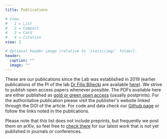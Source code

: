 ```yaml
---
title: Publications

# View.
#   1 = List
#   2 = Compact
#   3 = Card
#   4 = Citation
view: 2

# Optional header image (relative to `static/img/` folder).
header:
  caption: ""
  image: ""
---
```


These are our publications since the Lab was established in 2019 (earlier publications of the PI of the lab [Dr Filip Biljecki](/authors/filip/) are available [here](https://filipbiljecki.com/#publications)).
We strive to publish open access papers whenever possible.
The PDFs available here are either published as [gold or green open access](https://en.wikipedia.org/wiki/Open_access#Colour_naming_system) (usually postprints).
For the authoritative publication please visit the publisher's website linked through the DOI of the article.
For code and data check our [Github page](https://github.com/ualsg) or follow the links noted in the publications.

Please note that this list does not include preprints, but frequently we post them on arXiv, so feel free to [check there](https://arxiv.org/search/?query=Biljecki&searchtype=author&source=header) for our latest work that is not yet published in journals or conferences.
